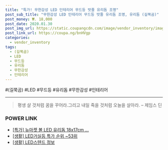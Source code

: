 ```yaml
--- 
title: "특가! 무한감성 LED 인테리어 무드등 밧줄 유리돔 조명" 
post_sub_title: "무한감성 LED 인테리어 무드등 밧줄 유리돔 조명, 유리돔 (길쭉곰)" 
post_money: ₩. 18,000 
post_date: 2020.01.30 
post_img_url: https://static.coupangcdn.com/image/vendor_inventory/images/2017/11/13/14/4/06cf8af3-915c-47c2-b11d-be3291e90970.jpg 
post_link_url: https://coupa.ng/bnHVgp 
categories: 
  - vendor_inventory 
tags: 
  - (길쭉곰) 
  - LED 
  - 무드등 
  - 유리돔 
  - 무한감성 
  - 인테리어 
--- 
```

  #(길쭉곰) #LED #무드등 #유리돔 #무한감성 #인테리어 
<hr> 

> 평생 살 것처럼 꿈을 꾸어라.그리고 내일 죽을 것처럼 오늘을 살아라. – 제임스 딘 


### POWER LINK

* <a href="https://blog.naver.com/sakai111/221790704716" target="_blank">[특가] 뉴마켓 볼 LED 유리돔 18x17cm ...</a>
* <a href="https://blog.naver.com/sakai111/221790926228" target="_blank"> [생활] LED거실등 특가 순위 ~53위</a>
* <a href="https://blog.naver.com/sakai111/221762617670" target="_blank"> [생활] LED스텐드 정보 </a>
